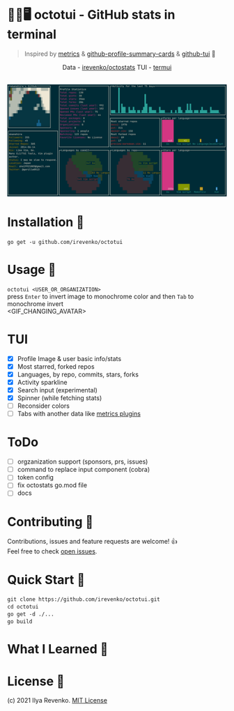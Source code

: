# 🐙🐱🖥️ octotui - GitHub stats in terminal
> Inspired by <a href="https://github.com/lowlighter/metrics">metrics</a> & <a href="https://github.com/vn7n24fzkq/github-profile-summary-cards">github-profile-summary-cards</a> & <a href="https://github.com/skanehira/github-tui">github-tui</a> 💖
<p align="center"> Data -  <a href="https://github.com/irevenko/octostats">irevenko/octostats</a> 
TUI - <a href="https://github.com/gizak/termui">termui</a>  </p> <br>
<img src="preview.png">

# Installation 🔨
```go get -u github.com/irevenko/octotui``` <br>

# Usage 🔬
```octotui <USER_OR_ORGANIZATION>``` <br>
press ```Enter``` to invert image to monochrome color and then ```Tab``` to monochrome invert <br>
<GIF_CHANGING_AVATAR>

# TUI
- [x] Profile Image & user basic info/stats
- [x] Most starred, forked repos
- [x] Languages, by repo, commits, stars, forks
- [x] Activity sparkline
- [x] Search input (experimental)
- [x] Spinner (while fetching stats)
- [ ] Reconsider colors
- [ ] Tabs with another data like [metrics plugins](https://github.com/lowlighter/metrics#-metrics-)

# ToDo
- [ ] orgzanization support (sponsors, prs, issues)
- [ ] command to replace input component (cobra)
- [ ] token config
- [ ] fix octostats go.mod file
- [ ] docs

# Contributing 🤝
Contributions, issues and feature requests are welcome! 👍 <br>
Feel free to check [open issues](https://github.com/irevenko/octotui/issues).

# Quick Start 🚀
```git clone https://github.com/irevenko/octotui.git``` <br>
```cd octotui``` <br>
```go get -d ./...``` <br>
```go build``` <br>

# What I Learned 🧠

# License 📑 
(c) 2021 Ilya Revenko. [MIT License](https://tldrlegal.com/license/mit-license)